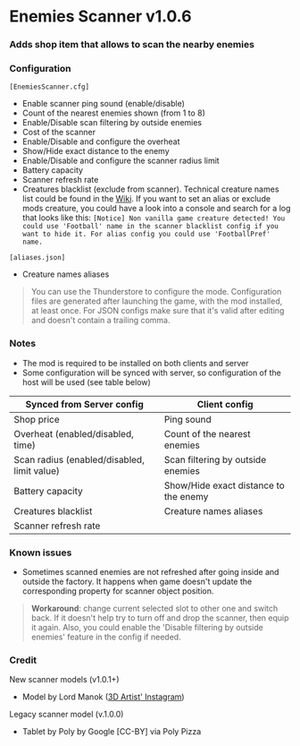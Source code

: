 # Enemies Scanner v1.0.6
### Adds shop item that allows to scan the nearby enemies

### Configuration
`[EnemiesScanner.cfg]`
* Enable scanner ping sound (enable/disable)
* Count of the nearest enemies shown (from 1 to 8)
* Enable/Disable scan filtering by outside enemies
* Cost of the scanner
* Enable/Disable and configure the overheat
* Show/Hide exact distance to the enemy
* Enable/Disable and configure the scanner radius limit
* Battery capacity
* Scanner refresh rate
* Creatures blacklist (exclude from scanner). Technical creature names list could be found in the [Wiki](https://thunderstore.io/c/lethal-company/p/Kirpichyov/EnemiesScanner/wiki/1444-creature-technical-names/).
If you want to set an alias or exclude mods creature, you could have a look into a console and search for a log that looks like this:
`[Notice] Non vanilla game creature detected! You could use 'Football' name in the scanner blacklist config if you want to hide it. For alias config you could use 'FootballPref' name.`

`[aliases.json]`
* Creature names aliases
> You can use the Thunderstore to configure the mode. Configuration files are generated after launching the game, with the mod installed, at least once.
> For JSON configs make sure that it's valid after editing and doesn't contain a trailing comma.

### Notes
* The mod is required to be installed on both clients and server
* Some configuration will be synced with server, so configuration of the host will be used (see table below)

| Synced from Server config                   | Client config                         |
|---------------------------------------------|---------------------------------------|
| Shop price                                  | Ping sound                            |
| Overheat (enabled/disabled, time)           | Count of the nearest enemies          |
| Scan radius (enabled/disabled, limit value) | Scan filtering by outside enemies     |
| Battery capacity                            | Show/Hide exact distance to the enemy |
| Creatures blacklist                         | Creature names aliases                |
| Scanner refresh rate                        |                                       |

### Known issues
- Sometimes scanned enemies are not refreshed after going inside and outside the factory. It happens when game doesn't update the corresponding property for scanner object position.
> **Workaround**: change current selected slot to other one and switch back. If it doesn't help try to turn off and drop the scanner, then equip it again. Also, you could enable the 'Disable filtering by outside enemies' feature in the config if needed.

### Credit
New scanner models (v1.0.1+)
* Model by Lord Manok ([3D Artist' Instagram](https://www.instagram.com/lord_manok/))

Legacy scanner model (v.1.0.0)
* Tablet by Poly by Google [CC-BY] via Poly Pizza